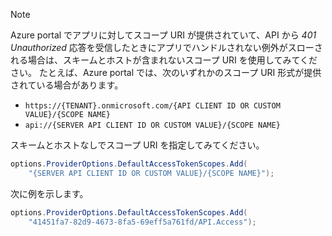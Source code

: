 > [!NOTE]
> Azure portal でアプリに対してスコープ URI が提供されていて、API から *401 Unauthorized* 応答を受信したときにアプリでハンドルされない例外がスローされる場合は、スキームとホストが含まれないスコープ URI を使用してみてください。 たとえば、Azure portal では、次のいずれかのスコープ URI 形式が提供されている場合があります。
>
> * `https://{TENANT}.onmicrosoft.com/{API CLIENT ID OR CUSTOM VALUE}/{SCOPE NAME}`
> * `api://{SERVER API CLIENT ID OR CUSTOM VALUE}/{SCOPE NAME}`
>
> スキームとホストなしでスコープ URI を指定してみてください。
>
> ```csharp
> options.ProviderOptions.DefaultAccessTokenScopes.Add(
>     "{SERVER API CLIENT ID OR CUSTOM VALUE}/{SCOPE NAME}");
> ```
>
> 次に例を示します。
>
> ```csharp
> options.ProviderOptions.DefaultAccessTokenScopes.Add(
>     "41451fa7-82d9-4673-8fa5-69eff5a761fd/API.Access");
> ```
